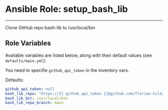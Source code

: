 # Ansible Role: setup_bash_lib
---
Clone GitHub repo bash-lib to /usr/local/bin

## Role Variables
Available variables are listed below, along with their default values (see `defaults/main.yml`):

You need to specifie `github_api_token` in the inventory vars.

Defaults:
 ```yaml
github_api_token: null
bash_lib_repo: "https://{{ github_api_token }}@github.com/florian-hild/bash-lib.git"
bash_lib_dst: /usr/local/bin
bash_lib_repo_branch: main
 ```

